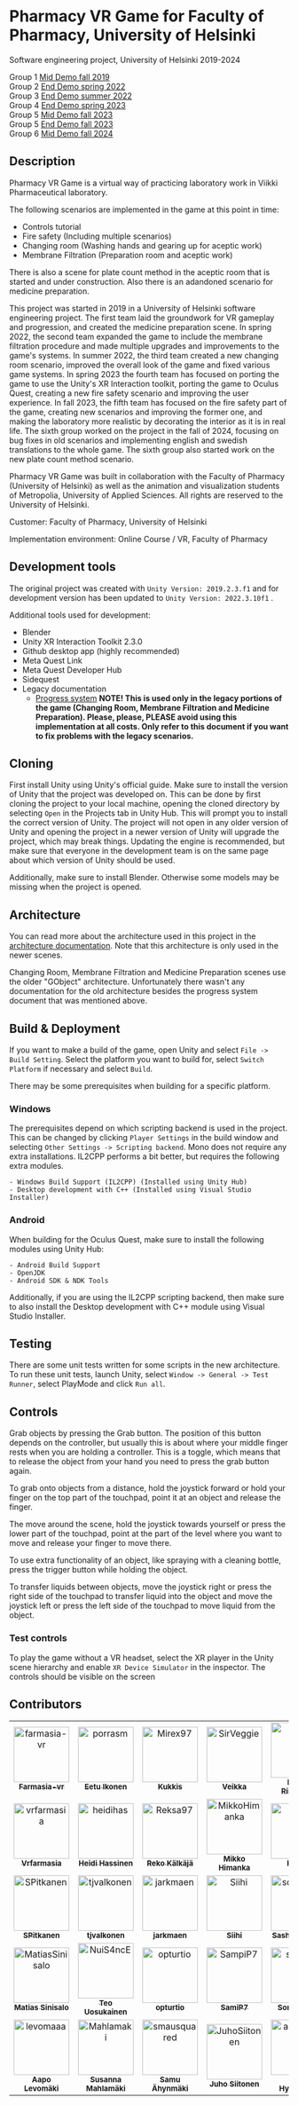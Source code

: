 # Pharmacy VR Game for Faculty of Pharmacy, University of Helsinki

Software engineering project, University of Helsinki 2019-2024

Group 1 [Mid Demo fall 2019](https://youtu.be/pIKCZFZo2UA)\
Group 2 [End Demo spring 2022](https://drive.google.com/file/d/1a1dkk5ZBnloUZdbxUlrPs3CoHDZ6xzBD/view?pli=1)\
Group 3 [End Demo summer 2022](https://youtu.be/L8vCH3BmtcM?si=GYhPiph-9YZCylY9)\
Group 4 [End Demo spring 2023](https://drive.google.com/file/d/1CMKsz_xbZPIIZJpUDFGbTqreYAgsLnUi/view?usp=share_link)\
Group 5 [Mid Demo fall 2023](https://youtu.be/ASA7PMW_mGI?si=EdcNciua4nFXLOs2)\
Group 5 [End Demo fall 2023](https://youtu.be/uL822Pbvwr0?si=HbdrWTF9DVj5KPED)\
Group 6 [Mid Demo fall 2024](https://youtu.be/iXBMdBXMA6c?si=W2hqBsOusFJbewu)

## Description

Pharmacy VR Game is a virtual way of practicing laboratory work in Viikki Pharmaceutical laboratory.

The following scenarios are implemented in the game at this point in time:
  - Controls tutorial
  - Fire safety (Including multiple scenarios)
  - Changing room (Washing hands and gearing up for aceptic work)
  - Membrane Filtration (Preparation room and aceptic work)

There is also a scene for plate count method in the aceptic room that is started and under construction. Also there is an adandoned scenario for medicine preparation.

This project was started in 2019 in a University of Helsinki software engineering project. The first team laid the groundwork for VR gameplay and progression, and created the medicine preparation scene. In spring 2022, the second team expanded the game to include the membrane filtration procedure and made multiple upgrades and improvements to the game's systems. In summer 2022, the third team created a new changing room scenario, improved the overall look of the game and fixed various game systems. In spring 2023 the fourth team has focused on porting the game to use the Unity's XR Interaction toolkit, porting the game to Oculus Quest, creating a new fire safety scenario and improving the user experience. In fall 2023, the fifth team has focused on the fire safety part of the game, creating new scenarios and improving the former one, and making the laboratory more realistic by decorating the interior as it is in real life. The sixth group worked on the project in the fall of 2024, focusing on bug fixes in old scenarios and implementing english and swedish translations to the whole game. The sixth group also started work on the new plate count method scenario.

Pharmacy VR Game was built in collaboration with the Faculty of Pharmacy (University of Helsinki) as well as the animation and visualization students of Metropolia, University of Applied Sciences. All rights are reserved to the University of Helsinki.

Customer: Faculty of Pharmacy, University of Helsinki

Implementation environment: Online Course / VR, Faculty of Pharmacy

## Development tools

The original project was created with `Unity Version: 2019.2.3.f1` and for development version has been updated to `Unity Version: 2022.3.10f1` .

Additional tools used for development:
- Blender
- Unity XR Interaction Toolkit 2.3.0
- Github desktop app (highly recommended)
- Meta Quest Link
- Meta Quest Developer Hub
- Sidequest
- Legacy documentation
  - [Progress system](/Docs/progress_system.md) **NOTE! This is used only in the legacy portions of the game (Changing Room, Membrane Filtration and Medicine Preparation). Please, please, PLEASE avoid using this implementation at all costs. Only refer to this document if you want to fix problems with the legacy scenarios.**

## Cloning

First install Unity using Unity's official guide. Make sure to install the version of Unity that the project was developed on. This can be done by first cloning the project to your local machine, opening the cloned directory by selecting `Open` in the Projects tab in Unity Hub. This will prompt you to install the correct version of Unity. The project will not open in any older version of Unity and opening the project in a newer version of Unity will upgrade the project, which may break things. Updating the engine is recommended, but make sure that everyone in the development team is on the same page about which version of Unity should be used.

Additionally, make sure to install Blender. Otherwise some models may be missing when the project is opened.

## Architecture

You can read more about the architecture used in this project in the [architecture documentation](/Docs/Architecture/architecture.md). Note that this architecture is only used in the newer scenes.

Changing Room, Membrane Filtration and Medicine Preparation scenes use the older "GObject" architecture. Unfortunately there wasn't any documentation for the old architecture besides the progress system document that was mentioned above. 

## Build & Deployment

If you want to make a build of the game, open Unity and select `File -> Build Setting`. Select the platform you want to build for, select `Switch Platform` if necessary and select `Build`. 

There may be some prerequisites when building for a specific platform.

### Windows
 The prerequisites depend on which scripting backend is used in the project. This can be changed by clicking `Player Settings` in the build window and selecting `Other Settings -> Scripting backend`. Mono does not require any extra installations. IL2CPP performs a bit better, but requires the following extra modules.
    
    - Windows Build Support (IL2CPP) (Installed using Unity Hub)
    - Desktop development with C++ (Installed using Visual Studio Installer)

### Android
When building for the Oculus Quest, make sure to install the following modules using Unity Hub:

    - Android Build Support
    - OpenJDK
    - Android SDK & NDK Tools

Additionally, if you are using the IL2CPP scripting backend, then make sure to also install the Desktop development with C++ module using Visual Studio Installer.

## Testing

There are some unit tests written for some scripts in the new architecture. To run these unit tests, launch Unity, select `Window -> General -> Test Runner`, select PlayMode and click `Run all`.

## Controls

Grab objects by pressing the Grab button. The position of this button depends on the controller, but usually this is about where your middle finger rests when you are holding a controller. This is a toggle, which means that to release the object from your hand you need to press the grab button again.

To grab onto objects from a distance, hold the joystick forward or hold your finger on the top part of the touchpad, point it at an object and release the finger.

The move around the scene, hold the joystick towards yourself or press the lower part of the touchpad, point at the part of the level where you want to move and release your finger to move there.

To use extra functionality of an object, like spraying with a cleaning bottle, press the trigger button while holding the object.

To transfer liquids between objects, move the joystick right or press the right side of the touchpad to transfer liquid into the object and move the joystick left or press the left side of the touchpad to move liquid from the object.

### Test controls

To play the game without a VR headset, select the XR player in the Unity scene hierarchy and enable `XR Device Simulator` in the inspector. The controls should be visible on the screen

## Contributors

<!-- readme: contributors -start -->
<table>
<tr>
    <td align="center">
        <a href="https://github.com/farmasia-vr">
            <img src="https://github.com/farmasia-vr.png" width="100;" alt="farmasia-vr"/>
            <br />
            <sub><b>Farmasia-vr</b></sub>
        </a>
    </td>
    <td align="center">
        <a href="https://github.com/porrasm">
            <img src="https://github.com/porrasm.png" width="100;" alt="porrasm"/>
            <br />
            <sub><b>Eetu Ikonen</b></sub>
        </a>
    </td>
    <td align="center">
        <a href="https://github.com/Mirex97">
            <img src="https://github.com/Mirex97.png" width="100;" alt="Mirex97"/>
            <br />
            <sub><b>Kukkis</b></sub>
        </a>
    </td>
    <td align="center">
        <a href="https://github.com/SirVeggie">
            <img src="https://github.com/SirVeggie.png" width="100;" alt="SirVeggie"/>
            <br />
            <sub><b>Veikka</b></sub>
        </a>
    </td>
    <td align="center">
        <a href="https://github.com/doc97">
            <img src="https://github.com/doc97.png" width="100;" alt="doc97"/>
            <br />
            <sub><b>Daniel Riissanen</b></sub>
        </a>
    </td>
    <td align="center">
        <a href="https://github.com/Veikkosuhonen">
            <img src="https://github.com/Veikkosuhonen.png" width="100;" alt="Veikkosuhonen"/>
            <br />
            <sub><b>Veikmaster</b></sub>
        </a>
    </td></tr>
<tr>
    <td align="center">
        <a href="https://github.com/vrfarmasia">
            <img src="https://github.com/vrfarmasia.png" width="100;" alt="vrfarmasia"/>
            <br />
            <sub><b>Vrfarmasia</b></sub>
        </a>
    </td>
    <td align="center">
        <a href="https://github.com/heidihas">
            <img src="https://github.com/heidihas.png" width="100;" alt="heidihas"/>
            <br />
            <sub><b>Heidi Hassinen</b></sub>
        </a>
    </td>
    <td align="center">
        <a href="https://github.com/Reksa97">
            <img src="https://github.com/Reksa97.png" width="100;" alt="Reksa97"/>
            <br />
            <sub><b>Reko Kälkäjä</b></sub>
        </a>
    </td>
    <td align="center">
        <a href="https://github.com/MikkoHimanka">
            <img src="https://github.com/MikkoHimanka.png" width="100;" alt="MikkoHimanka"/>
            <br />
            <sub><b>Mikko Himanka</b></sub>
        </a>
    </td>
    <td align="center">
        <a href="https://github.com/hepitk">
            <img src="https://github.com/hepitk.png" width="100;" alt="hepitk"/>
            <br />
            <sub><b>Hepitk</b></sub>
        </a>
    </td>
    <td align="center">
        <a href="https://github.com/kivik-beep">
            <img src="https://github.com/kivik-beep.png" width="100;" alt="kivik-beep"/>
            <br />
            <sub><b>Kivik-beep</b></sub>
        </a>
    </td></tr>
<tr>
    <td align="center">
        <a href="https://github.com/SPitkanen">
            <img src="https://github.com/SPitkanen.png" width="100;" alt="SPitkanen"/>
            <br />
            <sub><b>SPitkanen</b></sub>
        </a>
    </td>
    <td align="center">
        <a href="https://github.com/tjvalkonen">
            <img src="https://github.com/tjvalkonen.png" width="100;" alt="tjvalkonen"/>
            <br />
            <sub><b>tjvalkonen</b></sub>
        </a>
    </td>
    <td align="center">
        <a href="https://github.com/jarkmaen">
            <img src="https://github.com/jarkmaen.png" width="100;" alt="jarkmaen"/>
            <br />
            <sub><b>jarkmaen</b></sub>
        </a>
    </td>
    <td align="center">
        <a href="https://github.com/Siihi">
            <img src="https://github.com/Siihi.png" width="100;" alt="Siihi"/>
            <br />
            <sub><b>Siihi</b></sub>
        </a>
    </td>
    <td align="center">
        <a href="https://github.com/sonicsasha">
            <img src="https://github.com/sonicsasha.png" width="100;" alt="sonicsasha"/>
            <br />
            <sub><b>Sasha Usoskin</b></sub>
        </a>
    </td>
    <td align="center">
        <a href="https://github.com/juhkure">
            <img src="https://github.com/juhkure.png" width="100;" alt="juhkure"/>
            <br />
            <sub><b>juhkure</b></sub>
        </a>
    </td>
</tr>
<tr>
    <td align="center">
        <a href="https://github.com/MatiasSinisalo">
            <img src="https://github.com/MatiasSinisalo.png" width="100;" alt="MatiasSinisalo"/>
            <br />
            <sub><b>Matias Sinisalo</b></sub>
        </a>
    </td>
    <td align="center">
        <a href="https://github.com/NuiS4ncE">
            <img src="https://github.com/NuiS4ncE.png" width="100;" alt="NuiS4ncE"/>
            <br />
            <sub><b>Teo Uosukainen</b></sub>
        </a>
    </td>
    <td align="center">
        <a href="https://github.com/opturtio">
            <img src="https://github.com/opturtio.png" width="100;" alt="opturtio"/>
            <br />
            <sub><b>opturtio</b></sub>
        </a>
    </td>
    <td align="center">
        <a href="https://github.com/SamiP7">
            <img src="https://github.com/SamiP7.png" width="100;" alt="SampiP7"/>
            <br />
            <sub><b>SamiP7</b></sub>
        </a>
    </td>
    <td align="center">
        <a href="https://github.com/selsama">
            <img src="https://github.com/selsama.png" width="100;" alt="selsama"/>
            <br />
            <sub><b>Sonja Salmi</b></sub>
        </a>
    </td>
    <td align="center">
        <a href="https://github.com/Cloudperry">
            <img src="https://github.com/Cloudperry.png" width="100;" alt="Cloudperry"/>
            <br />
            <sub><b>Roni Hokkanen</b></sub>
        </a>
    </td>
    </tr>
    <tr>
      <td align="center">
        <a href="https://github.com/levomaaa">
            <img src="https://github.com/levomaaa.png" width="100;" alt="levomaaa"/>
            <br />
            <sub><b>Aapo Levomäki</b></sub>
        </a>
    </td>
    <td align="center">
      <a href="https://github.com/Mahlamaki">
          <img src="https://github.com/Mahlamaki.png" width="100;" alt="Mahlamaki"/>
          <br />
          <sub><b>Susanna Mahlamäki</b></sub>
      </a>
    </td>
    <td align="center">
      <a href="https://github.com/smausquared">
          <img src="https://github.com/smausquared.png" width="100;" alt="smausquared"/>
          <br />
          <sub><b>Samu Ähynmäki</b></sub>
      </a>
    </td>
    <td align="center">
      <a href="https://github.com/JuhoSiitonen">
          <img src="https://github.com/JuhoSiitonen.png" width="100;" alt="JuhoSiitonen"/>
          <br />
          <sub><b>Juho Siitonen</b></sub>
      </a>
    </td>
    <td align="center">
      <a href="https://github.com/aihyytiainen">
          <img src="https://github.com/aihyytiainen.png" width="100;" alt="aihyytiainen"/>
          <br />
          <sub><b>Antti Hyytiäinen</b></sub>
      </a>
  </tr>
</table>
<!-- readme: contributors -end -->
